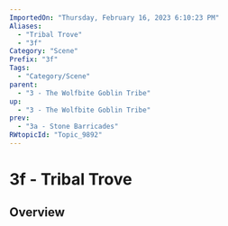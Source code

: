 ```yaml
---
ImportedOn: "Thursday, February 16, 2023 6:10:23 PM"
Aliases:
  - "Tribal Trove"
  - "3f"
Category: "Scene"
Prefix: "3f"
Tags:
  - "Category/Scene"
parent:
  - "3 - The Wolfbite Goblin Tribe"
up:
  - "3 - The Wolfbite Goblin Tribe"
prev:
  - "3a - Stone Barricades"
RWtopicId: "Topic_9892"
---
```

# 3f - Tribal Trove
## Overview
